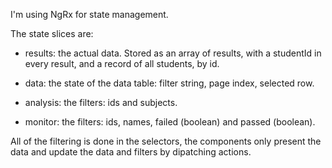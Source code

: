I'm using NgRx for state management.

The state slices are:

- results: the actual data. Stored as an array of results, with a studentId in every result, and a record of all students, by id.

- data: the state of the data table: filter string, page index, selected row.

- analysis: the filters: ids and subjects.

- monitor: the filters: ids, names, failed (boolean) and passed (boolean).

All of the filtering is done in the selectors, the components only present the data and update the data and filters by dipatching actions.
